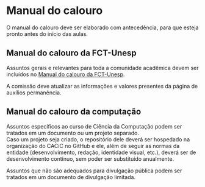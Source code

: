 # Manual do calouro

O manual do calouro deve ser elaborado com antecedência, para que esteja pronto antes do início das aulas.

## Manual do calouro da FCT-Unesp

Assuntos gerais e relevantes para toda a comunidade acadêmica devem ser incluídos no [Manual do calouro da FCT-Unesp](https://github.com/cacic-fct/manual-do-calouro).

A comissão deve atualizar as informações e valores presentes da página de auxílios permanência.

## Manual do calouro da computação

Assuntos específicos ao curso de Ciência da Computação podem ser tratados em um documento ou um projeto separado.  
Caso um projeto seja criado, o repositório dele deverá ser hospedado na organização do CACiC no GitHub e ele, além de seguir as normas da entidade (desenvolvimento, redação, identidade visual, etc.), deverá ser de desenvolvimento contínuo, sem poder ser substituído anualmente.

Assuntos que não são adequados para divulgação pública podem ser tratados em um documento de divulgação limitada.
